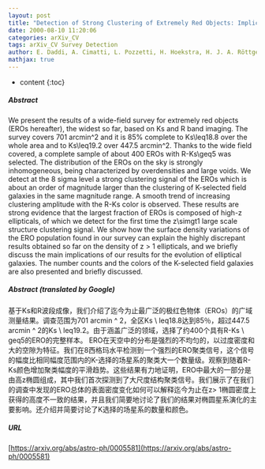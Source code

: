 ```yaml
---
layout: post
title: "Detection of Strong Clustering of Extremely Red Objects: Implications for the Density of z > 1 Ellipticals"
date: 2000-08-10 11:20:06
categories: arXiv_CV
tags: arXiv_CV Survey Detection
author: E. Daddi, A. Cimatti, L. Pozzetti, H. Hoekstra, H. J. A. Röttgering, A. Renzini, G. Zamorani, F. Mannucci
mathjax: true
---
```


* content
{:toc}

##### Abstract
We present the results of a wide-field survey for extremely red objects (EROs hereafter), the widest so far, based on Ks and R band imaging. The survey covers 701 arcmin^2 and it is 85% complete to Ks\leq18.8 over the whole area and to Ks\leq19.2 over 447.5 arcmin^2. Thanks to the wide field covered, a complete sample of about 400 EROs with R-Ks\geq5 was selected. The distribution of the EROs on the sky is strongly inhomogeneous, being characterized by overdensities and large voids. We detect at the 8 sigma level a strong clustering signal of the EROs which is about an order of magnitude larger than the clustering of K-selected field galaxies in the same magnitude range. A smooth trend of increasing clustering amplitude with the R-Ks color is observed. These results are strong evidence that the largest fraction of EROs is composed of high-z ellipticals, of which we detect for the first time the z\simgt1 large scale structure clustering signal. We show how the surface density variations of the ERO population found in our survey can explain the highly discrepant results obtained so far on the density of z > 1 ellipticals, and we briefly discuss the main implications of our results for the evolution of elliptical galaxies. The number counts and the colors of the K-selected field galaxies are also presented and briefly discussed.

##### Abstract (translated by Google)
基于Ks和R波段成像，我们介绍了迄今为止最广泛的极红色物体（EROs）的广域测量结果。调查范围为701 arcmin ^ 2，全区Ks \ leq18.8达到85％，超过447.5 arcmin ^ 2的Ks \ leq19.2。由于涵盖广泛的领域，选择了约400个具有R-Ks \ geq5的ERO的完整样本。 ERO在天空中的分布是强烈的不均匀的，以过度密度和大的空隙为特征。我们在8西格玛水平检测到一个强烈的ERO聚类信号，这个信号的幅度比相同幅度范围内的K-选择的场星系的聚类大一个数量级。观察到随着R-Ks颜色增加聚类幅度的平滑趋势。这些结果有力地证明，ERO中最大的一部分是由高z椭圆组成，其中我们首次探测到了大尺度结构聚类信号。我们展示了在我们的调查中发现的ERO总体的表面密度变化如何可以解释迄今为止在z> 1椭圆密度上获得的高度不一致的结果，并且我们简要地讨论了我们的结果对椭圆星系演化的主要影响。还介绍并简要讨论了K选择的场星系的数量和颜色。

##### URL
[https://arxiv.org/abs/astro-ph/0005581](https://arxiv.org/abs/astro-ph/0005581)

